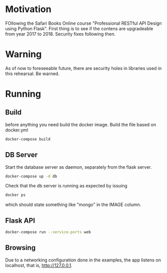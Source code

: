 # Motivation
FOllowing the Safari Books Online course "Professional RESTful API Design using Python Flask".
First thing is to see if the contens are upgradeable from year 2017 to 2018.
Security fixes following then.

# Warning
As of now to foreseeable future, there are security holes in libraries used in this rehearsal. Be warned.


# Running

## Build
before anything you need build the docker image.
Build the file based on docker.yml
```bash
docker-compose build

```

## DB Server
Start the database server as daemon, separately from the flask server.
```bash
docker-compose up -d db
```

Check that the db server is running as expected by issuing
```bash
docker ps
```

which should state something like "mongo" in the IMAGE column.

## Flask API
```bash
docker-compose run --service-ports web
```
## Browsing
Due to a networking configuration done in the examples, the app listens on localhost, that is, http://127.0.0.1. 
